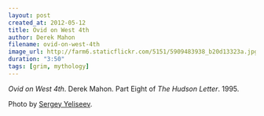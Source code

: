```yaml
---
layout: post
created_at: 2012-05-12
title: Ovid on West 4th
author: Derek Mahon
filename: ovid-on-west-4th
image_url: http://farm6.staticflickr.com/5151/5909483938_b20d13323a.jpg
duration: "3:50"
tags: [grim, mythology]
---
```


_Ovid on West 4th_.  Derek Mahon.  Part Eight of _The Hudson Letter_.  1995.

Photo by [Sergey Yeliseev](http://www.flickr.com/photos/yeliseev/5909483938/).
